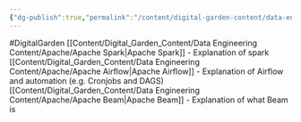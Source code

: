 ```yaml
---
{"dg-publish":true,"permalink":"/content/digital-garden-content/data-engineering-content/apache-content/","updated":"2025-04-08T20:12:54.933+05:30"}
---
```


#DigitalGarden 
[[Content/Digital_Garden_Content/Data Engineering Content/Apache/Apache Spark\|Apache Spark]] - Explanation of spark
[[Content/Digital_Garden_Content/Data Engineering Content/Apache/Apache Airflow\|Apache Airflow]] - Explanation of Airflow and automation (e.g. Cronjobs and DAGS)
[[Content/Digital_Garden_Content/Data Engineering Content/Apache/Apache Beam\|Apache Beam]] - Explanation of what Beam is